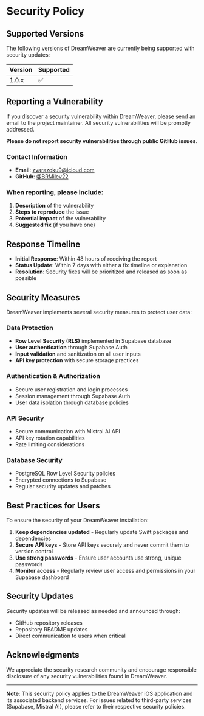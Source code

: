# Security Policy

## Supported Versions

The following versions of DreamWeaver are currently being supported with security updates:

| Version | Supported          |
| ------- | ------------------ |
| 1.0.x   | :white_check_mark: |

## Reporting a Vulnerability

If you discover a security vulnerability within DreamWeaver, please send an email to the project maintainer. All security vulnerabilities will be promptly addressed.

**Please do not report security vulnerabilities through public GitHub issues.**

### Contact Information

- **Email**: zvarazoku9@icloud.com
- **GitHub**: [@BRMilev22](https://github.com/BRMilev22)

### When reporting, please include:

1. **Description** of the vulnerability
2. **Steps to reproduce** the issue
3. **Potential impact** of the vulnerability
4. **Suggested fix** (if you have one)

## Response Timeline

- **Initial Response**: Within 48 hours of receiving the report
- **Status Update**: Within 7 days with either a fix timeline or explanation
- **Resolution**: Security fixes will be prioritized and released as soon as possible

## Security Measures

DreamWeaver implements several security measures to protect user data:

### Data Protection
- **Row Level Security (RLS)** implemented in Supabase database
- **User authentication** through Supabase Auth
- **Input validation** and sanitization on all user inputs
- **API key protection** with secure storage practices

### Authentication & Authorization
- Secure user registration and login processes
- Session management through Supabase Auth
- User data isolation through database policies

### API Security
- Secure communication with Mistral AI API
- API key rotation capabilities
- Rate limiting considerations

### Database Security
- PostgreSQL Row Level Security policies
- Encrypted connections to Supabase
- Regular security updates and patches

## Best Practices for Users

To ensure the security of your DreamWeaver installation:

1. **Keep dependencies updated** - Regularly update Swift packages and dependencies
2. **Secure API keys** - Store API keys securely and never commit them to version control
3. **Use strong passwords** - Ensure user accounts use strong, unique passwords
4. **Monitor access** - Regularly review user access and permissions in your Supabase dashboard

## Security Updates

Security updates will be released as needed and announced through:
- GitHub repository releases
- Repository README updates
- Direct communication to users when critical

## Acknowledgments

We appreciate the security research community and encourage responsible disclosure of any security vulnerabilities found in DreamWeaver.

---

**Note**: This security policy applies to the DreamWeaver iOS application and its associated backend services. For issues related to third-party services (Supabase, Mistral AI), please refer to their respective security policies.